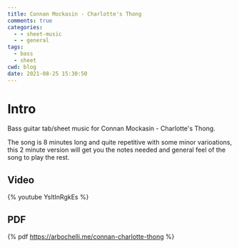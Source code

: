 ```yaml
---
title: Connan Mockasin - Charlotte's Thong
comments: true
categories:
  - - sheet-music
  - - general
tags:
  - bass
  - sheet
cwd: blog
date: 2021-08-25 15:30:50
---
```


<!-- All elements with a $ prefix get replaced by haxe Ghostwriter.hx -->

# Intro
Bass guitar tab/sheet music for Connan Mockasin - Charlotte's Thong.

The song is 8 minutes long and quite repetitive with some minor varioations, this 2 minute version will get you the notes needed and general feel of the song to play the rest.

## Video
{% youtube YsltInRgkEs %}

## PDF
{% pdf https://arbochelli.me/connan-charlotte-thong %}
